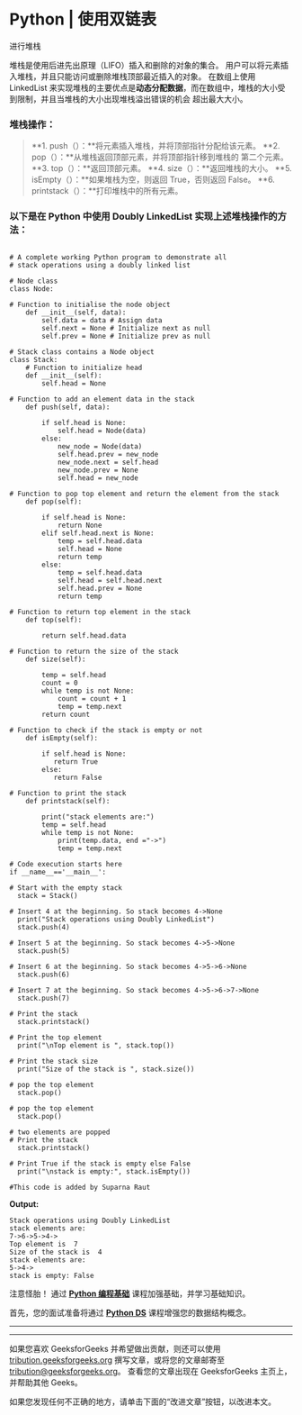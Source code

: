 # Python | 使用双链表

进行堆栈

堆栈是使用后进先出原理（LIFO）插入和删除的对象的集合。 用户可以将元素插入堆栈，并且只能访问或删除堆栈顶部最近插入的对象。 在数组上使用 LinkedList 来实现堆栈的主要优点是**动态分配数据**，而在数组中，堆栈的大小受到限制，并且当堆栈的大小出现堆栈溢出错误的机会 超出最大大小。

### 堆栈操作：

> **1\. push（）：**将元素插入堆栈，并将顶部指针分配给该元素。
> **2\. pop（）：**从堆栈返回顶部元素，并将顶部指针移到堆栈的
> 第二个元素。
> **3\. top（）：**返回顶部元素。
> **4\. size（）：**返回堆栈的大小。
> **5\. isEmpty（）：**如果堆栈为空，则返回 True，否则返回 False。
> **6\. printstack（）：**打印堆栈中的所有元素。

### 以下是在 Python 中使用 Doubly LinkedList 实现上述堆栈操作的方法：

```

# A complete working Python program to demonstrate all  
# stack operations using a doubly linked list  

# Node class  
class Node: 

# Function to initialise the node object 
    def __init__(self, data): 
        self.data = data # Assign data 
        self.next = None # Initialize next as null 
        self.prev = None # Initialize prev as null         

# Stack class contains a Node object 
class Stack: 
    # Function to initialize head  
    def __init__(self): 
        self.head = None

# Function to add an element data in the stack  
    def push(self, data): 

        if self.head is None: 
            self.head = Node(data) 
        else: 
            new_node = Node(data) 
            self.head.prev = new_node 
            new_node.next = self.head 
            new_node.prev = None
            self.head = new_node 

# Function to pop top element and return the element from the stack  
    def pop(self): 

        if self.head is None: 
            return None
        elif self.head.next is None: 
            temp = self.head.data 
            self.head = None
            return temp 
        else: 
            temp = self.head.data 
            self.head = self.head.next
            self.head.prev = None
            return temp 

# Function to return top element in the stack  
    def top(self): 

        return self.head.data 

# Function to return the size of the stack  
    def size(self): 

        temp = self.head 
        count = 0
        while temp is not None: 
            count = count + 1
            temp = temp.next
        return count 

# Function to check if the stack is empty or not   
    def isEmpty(self): 

        if self.head is None: 
           return True
        else: 
           return False

# Function to print the stack 
    def printstack(self): 

        print("stack elements are:") 
        temp = self.head 
        while temp is not None: 
            print(temp.data, end ="->") 
            temp = temp.next           

# Code execution starts here          
if __name__=='__main__':  

# Start with the empty stack 
  stack = Stack() 

# Insert 4 at the beginning. So stack becomes 4->None  
  print("Stack operations using Doubly LinkedList") 
  stack.push(4) 

# Insert 5 at the beginning. So stack becomes 4->5->None  
  stack.push(5) 

# Insert 6 at the beginning. So stack becomes 4->5->6->None  
  stack.push(6) 

# Insert 7 at the beginning. So stack becomes 4->5->6->7->None  
  stack.push(7) 

# Print the stack 
  stack.printstack() 

# Print the top element 
  print("\nTop element is ", stack.top()) 

# Print the stack size 
  print("Size of the stack is ", stack.size()) 

# pop the top element 
  stack.pop() 

# pop the top element 
  stack.pop() 

# two elements are popped 
# Print the stack 
  stack.printstack() 

# Print True if the stack is empty else False 
  print("\nstack is empty:", stack.isEmpty()) 

#This code is added by Suparna Raut 

```

**Output:**

```
Stack operations using Doubly LinkedList
stack elements are:
7->6->5->4->
Top element is  7
Size of the stack is  4
stack elements are:
5->4->
stack is empty: False

```

注意怪胎！ 通过 [**Python 编程基础**](https://practice.geeksforgeeks.org/courses/Python-Foundation?utm_source=geeksforgeeks&utm_medium=article&utm_campaign=GFG_Article_Bottom_Python_Foundation) 课程加强基础，并学习基础知识。

首先，您的面试准备将通过 [**Python DS**](https://practice.geeksforgeeks.org/courses/Data-Structures-With-Python?utm_source=geeksforgeeks&utm_medium=article&utm_campaign=GFG_Article_Bottom_Python_DS) 课程增强您的数据结构概念。

* * *

* * *

如果您喜欢 GeeksforGeeks 并希望做出贡献，则还可以使用 [tribution.geeksforgeeks.org](https://contribute.geeksforgeeks.org/) 撰写文章，或将您的文章邮寄至 tribution@geeksforgeeks.org。 查看您的文章出现在 GeeksforGeeks 主页上，并帮助其他 Geeks。

如果您发现任何不正确的地方，请单击下面的“改进文章”按钮，以改进本文。